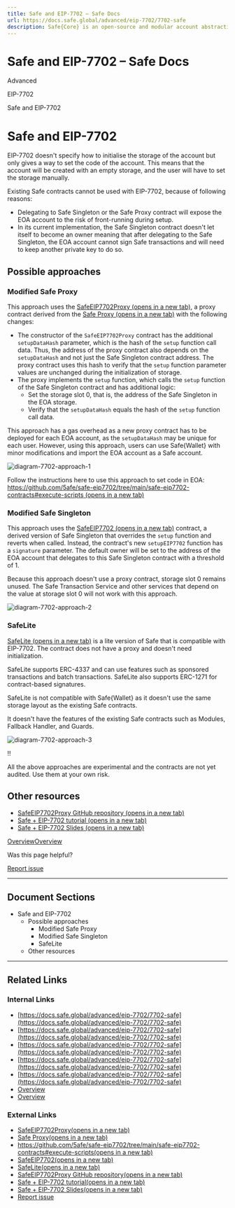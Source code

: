 ```yaml
---
title: Safe and EIP-7702 – Safe Docs
url: https://docs.safe.global/advanced/eip-7702/7702-safe
description: Safe{Core} is an open-source and modular account abstraction stack. Learn about its features and how to use it.
---
```


# Safe and EIP-7702 – Safe Docs

Advanced

EIP-7702

Safe and EIP-7702

# Safe and EIP-7702

EIP-7702 doesn't specify how to initialise the storage of the account but only gives a way to set the code of the account. This means that the account will be created with an empty storage, and the user will have to set the storage manually.

Existing Safe contracts cannot be used with EIP-7702, because of following reasons:

- Delegating to Safe Singleton or the Safe Proxy contract will expose the EOA account to the risk of front-running during setup.
- In its current implementation, the Safe Singleton contract doesn't let itself to become an owner meaning that after delegating to the Safe Singleton, the EOA account cannot sign Safe transactions and will need to keep another private key to do so.

## Possible approaches

### Modified Safe Proxy

This approach uses the [SafeEIP7702Proxy (opens in a new tab)](https://github.com/5afe/safe-eip7702/blob/main/safe-eip7702-contracts/contracts/SafeEIP7702Proxy.sol), a proxy contract derived from the [Safe Proxy (opens in a new tab)](https://github.com/5afe/safe-eip7702/blob/main/safe-eip7702-contracts/contracts/SafeEIP7702Proxy.sol) with the following changes:

- The constructor of the `SafeEIP7702Proxy` contract has the additional `setupDataHash` parameter, which is the hash of the `setup` function call data. Thus, the address of the proxy contract also depends on the `setupDataHash` and not just the Safe Singleton contract address. The proxy contract uses this hash to verify that the `setup` function parameter values are unchanged during the initialization of storage.
- The proxy implements the `setup` function, which calls the `setup` function of the Safe Singleton contract and has additional logic:
  - Set the storage slot 0, that is, the address of the Safe Singleton in the EOA storage.
  - Verify that the `setupDataHash` equals the hash of the `setup` function call data.

This approach has a gas overhead as a new proxy contract has to be deployed for each EOA account, as the `setupDataHash` may be unique for each user. However, using this approach, users can use Safe{Wallet} with minor modifications and import the EOA account as a Safe account.

![diagram-7702-approach-1](/_next/static/media/diagram-7702-approach-1.d40e2fc0.png)

Follow the instructions here to use this approach to set code in EOA: [https://github.com/5afe/safe-eip7702/tree/main/safe-eip7702-contracts#execute-scripts (opens in a new tab)](https://github.com/5afe/safe-eip7702/tree/main/safe-eip7702-contracts#execute-scripts)

### Modified Safe Singleton

This approach uses the [SafeEIP7702 (opens in a new tab)](https://github.com/safe-global/safe-smart-account/blob/feature/eip-7702/contracts/experimental/SafeEIP7702.sol) contract, a derived version of Safe Singleton that overrides the `setup` function and reverts when called. Instead, the contract's new `setupEIP7702` function has a `signature` parameter. The default owner will be set to the address of the EOA account that delegates to this Safe Singleton contract with a threshold of 1.

Because this approach doesn't use a proxy contract, storage slot 0 remains unused. The Safe Transaction Service and other services that depend on the value at storage slot 0 will not work with this approach.

![diagram-7702-approach-2](/_next/static/media/diagram-7702-approach-2.4e4d93d2.png)

### SafeLite

[SafeLite (opens in a new tab)](https://github.com/5afe/safe-eip7702/blob/main/safe-eip7702-contracts/contracts/experimental/SafeLite.sol) is a lite version of Safe that is compatible with EIP-7702. The contract does not have a proxy and doesn't need initialization.

SafeLite supports ERC-4337 and can use features such as sponsored transactions and batch transactions. SafeLite also supports ERC-1271 for contract-based signatures.

SafeLite is not compatible with Safe{Wallet} as it doesn't use the same storage layout as the existing Safe contracts.

It doesn't have the features of the existing Safe contracts such as Modules, Fallback Handler, and Guards.

![diagram-7702-approach-3](/_next/static/media/diagram-7702-approach-3.f83aedd8.png)

‼️

All the above approaches are experimental and the contracts are not yet audited. Use them at your own risk.

## Other resources

- [SafeEIP7702Proxy GitHub repository (opens in a new tab)](https://github.com/5afe/safe-eip7702/blob/main/README.md#demo-using-ui)
- [Safe + EIP-7702 tutorial (opens in a new tab)](https://www.youtube.com/watch?v=dx4mk6tKHCo)
- [Safe + EIP-7702 Slides (opens in a new tab)](https://docs.google.com/presentation/d/1blYoVXLdPUNXhfSlck5bgbs8-h9StI9om7wsxj1SxVM)

[Overview](/advanced/eip-7702/overview "Overview")[Overview](/advanced/passkeys/overview "Overview")

Was this page helpful?

[Report issue](https://github.com/safe-global/safe-docs/issues/new?assignees=&labels=nextra-feedback&projects=&template=nextra-feedback.yml&title=%5BFeedback%5D+)

---

## Document Sections

- Safe and EIP-7702
  - Possible approaches
    - Modified Safe Proxy
    - Modified Safe Singleton
    - SafeLite
  - Other resources

---

## Related Links

### Internal Links

- [https://docs.safe.global/advanced/eip-7702/7702-safe](https://docs.safe.global/advanced/eip-7702/7702-safe)
- [https://docs.safe.global/advanced/eip-7702/7702-safe](https://docs.safe.global/advanced/eip-7702/7702-safe)
- [https://docs.safe.global/advanced/eip-7702/7702-safe](https://docs.safe.global/advanced/eip-7702/7702-safe)
- [https://docs.safe.global/advanced/eip-7702/7702-safe](https://docs.safe.global/advanced/eip-7702/7702-safe)
- [https://docs.safe.global/advanced/eip-7702/7702-safe](https://docs.safe.global/advanced/eip-7702/7702-safe)
- [Overview](https://docs.safe.global/advanced/eip-7702/overview)
- [Overview](https://docs.safe.global/advanced/passkeys/overview)

### External Links

- [SafeEIP7702Proxy(opens in a new tab)](https://github.com/5afe/safe-eip7702/blob/main/safe-eip7702-contracts/contracts/SafeEIP7702Proxy.sol)
- [Safe Proxy(opens in a new tab)](https://github.com/5afe/safe-eip7702/blob/main/safe-eip7702-contracts/contracts/SafeEIP7702Proxy.sol)
- [https://github.com/5afe/safe-eip7702/tree/main/safe-eip7702-contracts#execute-scripts(opens in a new tab)](https://github.com/5afe/safe-eip7702/tree/main/safe-eip7702-contracts)
- [SafeEIP7702(opens in a new tab)](https://github.com/safe-global/safe-smart-account/blob/feature/eip-7702/contracts/experimental/SafeEIP7702.sol)
- [SafeLite(opens in a new tab)](https://github.com/5afe/safe-eip7702/blob/main/safe-eip7702-contracts/contracts/experimental/SafeLite.sol)
- [SafeEIP7702Proxy GitHub repository(opens in a new tab)](https://github.com/5afe/safe-eip7702/blob/main/README.md)
- [Safe + EIP-7702 tutorial(opens in a new tab)](https://www.youtube.com/watch?v=dx4mk6tKHCo)
- [Safe + EIP-7702 Slides(opens in a new tab)](https://docs.google.com/presentation/d/1blYoVXLdPUNXhfSlck5bgbs8-h9StI9om7wsxj1SxVM)
- [Report issue](https://github.com/safe-global/safe-docs/issues/new?assignees=&labels=nextra-feedback&projects=&template=nextra-feedback.yml&title=%5BFeedback%5D+)
